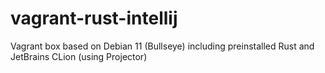 # vagrant-rust-intellij
Vagrant box based on Debian 11 (Bullseye) including preinstalled Rust and JetBrains CLion (using Projector)

